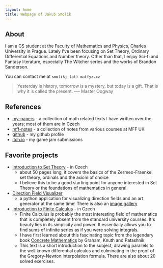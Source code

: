 ```yaml
---
layout: home
title: Webpage of Jakub Smolik
---
```


## About

I am a CS student at the Faculty of Mathematics and Physics, Charles University in Prague. Lately I've been focusing on Set Theory, Ordinary Differential Equations and Number theory. Other than that, I enjoy Sci-fi and Fantasy literature, especially The Witcher series and the works of Brandon Sanderson.

You can contact me at `smolikj (at) matfyz.cz`

> Yesterday is history, tomorrow is a mystery, but today is a gift. That is why it is called the present. --- Master Oogway

## References

- [my-papers](papers) - a collection of math related texts I have written over the years; most of them are in Czech
- [mff-notes](mff-notes) - a collection of notes from various courses at MFF UK
- [github](https://github.com/couleslaw) - my github profile
- [itch.io](https://itch.io/profile/couleslaw) - my game jam submissions

## Favorite projects

- [Introduction to Set Theory](https://raw.githack.com/Couleslaw/my-papers/main/cs/Introduction_To_Set_Theory.pdf) - in Czech
  - about 50 pages long, it covers the basics of the Zermeo-Fraenkel set theory, ordinals and the axiom of choice
  - I believe this to be a good starting point for anyone interested in Set Theory or the foundations of mathematics in general
- [Direction Field Visualizer](https://github.com/Couleslaw/Direction-Field-Visualizer)
  - a python application for visualizing direction fields and an art generator at the same time! There is also an [image gallery](https://github.com/Couleslaw/Direction-Field-Visualizer/wiki/gallery)
- [Introduction to Finite Calculus](https://raw.githack.com/Couleslaw/my-papers/main/cs/Finite_Calculus.pdf) - in Czech
  - Finite Calculus is probably the most interesting field of mathematics that is completely absent from the standard university courses. It's beauty lies in its simplicity and power. It essentially allows you to find sums of infinite series as if you were solving integrals.
  - I have first learned about this fascinating topic from the legendary book [Concrete Mathematics](https://en.wikipedia.org/wiki/Concrete_Mathematics) by Graham, Knuth and Patashnik
  - This text is a short introduction to the subject, drawing parallels to the well known differential calculus and culminating in the proof of the Gregory-Newton interpolation formula. There are also about 20 solved exercises.
